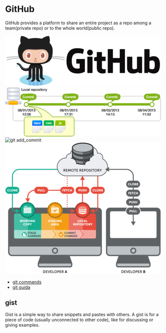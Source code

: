 # GitHub

GitHub provides a platform to share an entire project as a repo among a team(private repo) or to the whole world(public repo).

![git logo](https://raw.githubusercontent.com/maboglia/Fondamenti/master/img/github.png)
![git versioning](https://raw.githubusercontent.com/maboglia/Fondamenti/master/img/git_versioning.png)
![git add_commit](https://raw.githubusercontent.com/maboglia/Fondamenti/master/img/git_add_commit.png)
![git process](https://raw.githubusercontent.com/maboglia/Fondamenti/master/img/git_process.png)

* [git commands](http://guides.beanstalkapp.com/version-control/common-git-commands.html)
* [git guida](https://blog.netsons.com/guida-git-cose-e-come-si-usa/)


## gist

Gist is a simple way to share snippets and pastes with others.
A gist is for a piece of code (usually unconnected to other code), like for discussing or giving examples.
